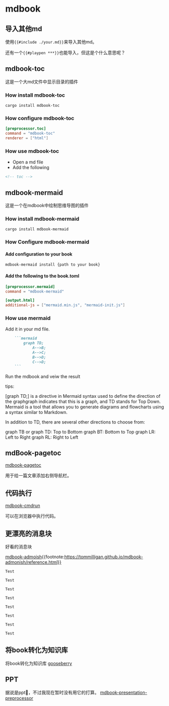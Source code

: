 # mdbook

## 导入其他md

使用`{{#include ./your.md}}`来导入其他md。

还有一个`{{#playpen ***}}`也能导入，但这是个什么意思呢？

## mdbook-toc

这是一个大md文件中显示目录的插件

### How install mdbook-toc

```shell
cargo install mdbook-toc
```

### How configure mdbook-toc

```toml
[preprocessor.toc]
command = "mdbook-toc"
renderer = ["html"]
```

### How use mdbook-toc

- Open a md file
- Add the following
  
```md
<!-- toc -->
```

## mdbook-mermaid

这是一个在mdbook中绘制思维导图的插件

### How install mdbook-mermaid

```shell
cargo install mdbook-mermaid
```

### How Configure mdbook-mermaid

#### Add configuration to your book

```shell
mdbook-mermaid install {path to your book}
```

#### Add the following to the book.toml

```toml
[preprocessor.mermaid]
command = "mdbook-mermaid"

[output.html]
additional-js = ["mermaid.min.js", "mermaid-init.js"]
```

### How use mermaid

Add it in your md file.

```md
    ```mermaid
        graph TD;
            A-->B;
            A-->C;
            B-->D;
            C-->D;
    ```
```

Run the mdbook and veiw the result

tips:

[graph TD;] is a directive in Mermaid syntax used to define the direction of the graphgraph indicates that this is a graph, 
and TD stands for Top Down.
Mermaid is a tool that allows you to generate diagrams and flowcharts using a syntax similar to Markdown.

In addition to TD, there are several other directions to choose from:

graph TB or graph TD: Top to Bottom
graph BT: Bottom to Top
graph LR: Left to Right
graph RL: Right to Left

## mdBook-pagetoc

[mdbook-pagetoc](https://github.com/JorelAli/mdBook-pagetoc)

用于给一篇文章添加右侧导航栏。

## 代码执行

[mdbook-cmdrun](https://github.com/FauconFan/mdbook-cmdrun)

可以在浏览器中执行代码。

## 更漂亮的消息块

好看的消息块

[mdbook-admoish](https://github.com/tommilligan/mdbook-admonish.git){{footnote:https://tommilligan.github.io/mdbook-admonish/reference.html}}

```admonish
Test
```

```admonish quote
Test
```

```admonish success
Test
```

```admonish faq
Test
```

```admonish info
Test
```

```admonish warning
Test
```

```admonish danger
Test
```

```admonish example
Test
```

## 将book转化为知识库

将book转化为知识库
[gooseberry](https://github.com/out-of-cheese-error/gooseberry)

## PPT

据说是ppt🤔，不过我现在暂时没有用它的打算。
[mdbook-presentation-preprocessor](https://github.com/FreeMasen/mdbook-presentation-preprocessor)
